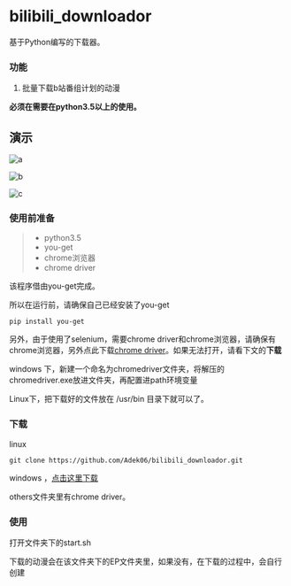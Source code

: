 # bilibili_downloador

基于Python编写的下载器。

### 功能

1. 批量下载b站番组计划的动漫



**必须在需要在python3.5以上的使用。**

## 演示

![a](./pics/a.gif)

![b](./pics/b.gif)

![c](./pics/c.gif)

### 使用前准备

> - python3.5
> - you-get
> - chrome浏览器
> - chrome driver

该程序借由you-get完成。

所以在运行前，请确保自己已经安装了you-get

```
pip install you-get
```

另外，由于使用了selenium，需要chrome driver和chrome浏览器，请确保有chrome浏览器，另外点此下载[chrome driver](https://sites.google.com/a/chromium.org/chromedriver/downloads)。如果无法打开，请看下文的**下载**

windows 下，新建一个命名为chromedriver文件夹，将解压的chromedriver.exe放进文件夹，再配置进path环境变量

Linux下，把下载好的文件放在 /usr/bin 目录下就可以了。

### 下载

linux

```
git clone https://github.com/Adek06/bilibili_downloador.git
```

windows ，[点击这里下载](https://codeload.github.com/Adek06/bilibili_downloador/zip/master)

others文件夹里有chrome driver。

###  使用

打开文件夹下的start.sh

下载的动漫会在该文件夹下的EP文件夹里，如果没有，在下载的过程中，会自行创建